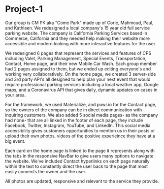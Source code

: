 # Project-1

Our group is CM PK aka "Come Park" made up of Corie, Mahmoud, Paul, and Kathleen. We redesigned a local company's 15 year old
full service parking website. The company is California Parking Services based in Commerce, California and they needed help
making their website more accessible and modern looking with more interactive features for the user. 

We redesigned 6 pages that represent the services and features of CPS including Valet, Parking Management, Special Events,
Transportation, Contact, Home page, and their new Mobile Car Wash. Each group member had 2 pages assigned to them, but we
ended up editing everyone's and working very collaboratively. On the home page, we created 3 server-side and 3rd party API's
all designed to help plan your next event that would require professional parking services including a local weather app, Google maps, and a Coronavirus API that gives daily, dynamic updates on cases in your area.

For the framework, we used Materialize, and powr.io for the Contact page, so the owners of the company can be in direct
communication with inquiring customers. We also added 5 social media pages- as the company had none- that are all linked
in the footer of each page, they include Facebook, Twitter, Instagram, YouTube, and LinkedIn. This social media accessibility
gives customers opportunities to mention us in their posts or upload their own photos, videos of the positive experieince 
they have at a big event.

Each card on the home page is linked to the page it represents along with the tabs in the responsive NavBar to give users
many options to navigate the website. We've included Contact hyperlinks on each page naturally within the text to constantly 
direct the user back to the page that most easily connects the owner and the user.

All photos are updated, responsive and relevant to the service they provide.
